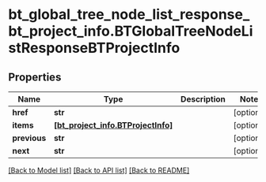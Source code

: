 # bt_global_tree_node_list_response_bt_project_info.BTGlobalTreeNodeListResponseBTProjectInfo

## Properties
Name | Type | Description | Notes
------------ | ------------- | ------------- | -------------
**href** | **str** |  | [optional] 
**items** | [**[bt_project_info.BTProjectInfo]**](BTProjectInfo.md) |  | [optional] 
**previous** | **str** |  | [optional] 
**next** | **str** |  | [optional] 

[[Back to Model list]](../README.md#documentation-for-models) [[Back to API list]](../README.md#documentation-for-api-endpoints) [[Back to README]](../README.md)


